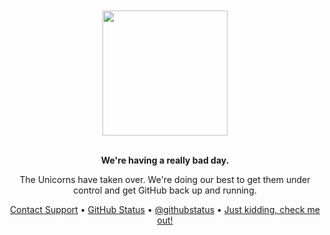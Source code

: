 <div align="center">
    <br>
    <br>
    <img width="200" src="https://user-images.githubusercontent.com/30767528/87148945-a1edc100-c2af-11ea-80ae-6e8e4af70d5f.png"/>
    <br/>
    <br/>
    <p><strong>We're having a really bad day.</strong></p>
    <p>The Unicorns have taken over. We're doing our best to get them under control and get GitHub back up and running.</p>
    <div id="suggestions">
    <a href="https://github.com/contact">Contact Support</a> •
    <a href="https://githubstatus.com">GitHub Status</a> •
    <a href="https://twitter.com/githubstatus">@githubstatus</a> •
    <a href="https://github.com/sponsors/Simonwep">Just kidding, check me out!</a>
    </div>
</div>
